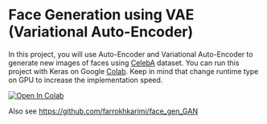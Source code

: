 # Face Generation using VAE (Variational Auto-Encoder)

In this project, you will use Auto-Encoder and Variational Auto-Encoder to generate new images of faces using [CelebA](http://mmlab.ie.cuhk.edu.hk/projects/CelebA.html) dataset. You can run this project with Keras on Google [Colab](https://colab.research.google.com/github/farrokhkarimi/face_gen_VAE/blob/master/face_gen_VAE.ipynb). Keep in mind that change runtime type on GPU to increase the implementation speed.

[![Open In Colab](https://colab.research.google.com/assets/colab-badge.svg)](https://colab.research.google.com/github/farrokhkarimi/face_gen_VAE/blob/master/face_gen_VAE.ipynb)

Also see https://github.com/farrokhkarimi/face_gen_GAN
